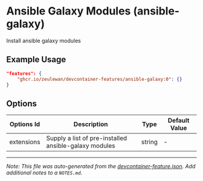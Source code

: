 
# Ansible Galaxy Modules (ansible-galaxy)

Install ansible galaxy modules

## Example Usage

```json
"features": {
    "ghcr.io/zeulewan/devcontainer-features/ansible-galaxy:0": {}
}
```

## Options

| Options Id | Description | Type | Default Value |
|-----|-----|-----|-----|
| extensions | Supply a list of pre-installed ansible-galaxy modules | string | - |



---

_Note: This file was auto-generated from the [devcontainer-feature.json](https://github.com/zeulewan/devcontainer-features/blob/main/src/ansible-galaxy/devcontainer-feature.json).  Add additional notes to a `NOTES.md`._
